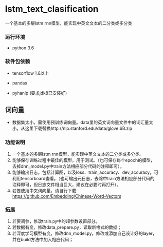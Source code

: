 # lstm_text_clasification
 一个基本的多层lstm rnn模型，能实现中英文文本的二分类或多分类

### 运行环境
- python 3.6

### 软件包依赖
- tensorflow 1.6以上

- pandas

- pyhanlp (要求jdk8已安装好)

## 词向量
- 数据集太小，需使用预训练词向量。data里的英文词向量文件中的词汇量太小，从这里下载替换http://nlp.stanford.edu/data/glove.6B.zip

### 功能说明
1. 一个基本的多层lstm rnn模型，能实现中英文文本的二分类或多分类。
2. 能够保存训练过程中最佳的模型，用于测试。（也可保存每个epoch的模型，去掉dnn_model.py中train方法相应部分代码的注释即可）。
3. 能够输出日志，包括计算图，以及loss、train_accuracy、dev_accuracy，可利用tensorboard查看。（也可输出元日志，去除中train方法相应部分代码的注释即可，但日志文件相当巨大，建议在必要时再打开）。
4. 若要使用中文词向量，请自行下载  https://github.com/Embedding/Chinese-Word-Vectors

### 拓展
1. 若要调参，修改train.py中的超参数设置部分。
2. 若数据有变，修改data_prepare.py，读取新格式的数据；
3. 若深度学习模型有变，修改dnn_model.py，修改或添加自己设计好的layer，并在build方法中加入相应代码；
